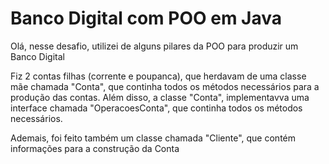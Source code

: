 <h1>Banco Digital com POO em Java</h1>

<p>Olá, nesse desafio, utilizei de alguns pilares da POO para produzir um Banco Digital</p>

<p>Fiz 2 contas filhas (corrente e poupanca), que herdavam de uma classe mãe chamada "Conta", que continha todos os métodos necessários para a produção das contas. Além disso, a classe "Conta", implementavva uma interface chamada "OperacoesConta", que continha todos os métodos necessários.</p>

<p>Ademais, foi feito também um classe chamada "Cliente", que contém informações para a construção da Conta</p>